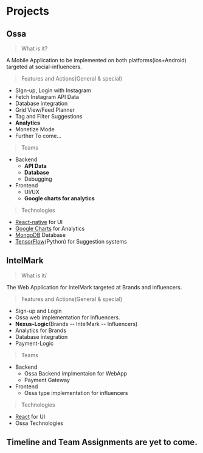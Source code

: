 # Projects
## Ossa
> What is it?

A Mobile Application to be implemented on both platforms(ios+Android) targeted at social-influencers.
> Features and Actions(General & special)
* SIgn-up, Login with Instagram
* Fetch Instagram API Data
* Database integration
* Grid View/Feed Planner
* Tag and Filter Suggestions
* __Analytics__
* Monetize Mode
* Further To come...
> Teams
* Backend
    + __API Data__
    + __Database__
    + Debugging
* Frontend
    + UI/UX
    + __Google charts for analytics__
>Technologies
* [React-native](http://facebook.github.io/react-native/docs/getting-started.html) for UI
* [Google Charts](https://developers.google.com/chart/interactive/docs/quick_start) for Analytics
* [MongoDB](https://docs.mongodb.com) Database
* [TensorFlow](https://www.tensorflow.org/get_started/)(Python) for Suggestion systems

## IntelMark
> What is it/

The Web Application for IntelMark targeted at Brands and influencers.
> Features and Actions(General & special)
* Sign-up and Login
* Ossa web implementation for Influencers.
* __Nexus-Logic__(Brands -- IntelMark -- Influencers)
* Analytics for Brands
* Database integration
* Payment-Logic
> Teams
* Backend
    + Ossa Backend implmentaion for WebApp
    + Payment Gateway
* Frontend
    + Ossa type implementation for influencers
>Technologies
* [React](https://reactjs.org/docs/hello-world.html) for UI
* Ossa Technologies

## Timeline and Team Assignments are yet to come.
